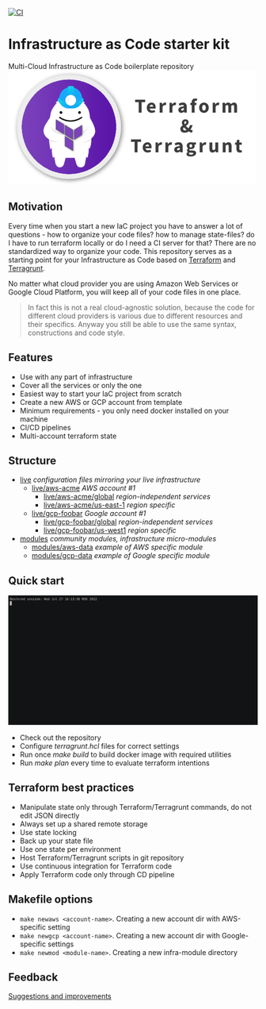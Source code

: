[![CI](https://github.com/exdial/iac-starter-kit/actions/workflows/CI.yml/badge.svg?branch=master)](https://github.com/exdial/iac-starter-kit/actions/workflows/CI.yml)

# Infrastructure as Code starter kit
Multi-Cloud Infrastructure as Code boilerplate repository
![](_assets/logo.png)

## Motivation
Every time when you start a new IaC project you have to answer a lot of
questions - how to organize your code files? how to manage state-files?
do I have to run terraform locally or do I need a CI server for that?
There are no standardized way to organize your code.
This repository serves as a starting point for your Infrastructure as Code
based on [Terraform](https://terraform.io) and [Terragrunt](https://terragrunt.gruntwork.io/).

No matter what cloud provider you are using Amazon Web Services or Google Cloud Platform,
you will keep all of your code files in one place.

> In fact this is not a real cloud-agnostic solution,
because the code for different cloud providers is various due to different
resources and their specifics. Anyway you still be able to use the same syntax,
constructions and code style.

## Features
* Use with any part of infrastructure
* Cover all the services or only the one
* Easiest way to start your IaC project from scratch
* Create a new AWS or GCP account from template
* Minimum requirements - you only need docker installed on your machine
* CI/CD pipelines
* Multi-account terraform state

## Structure
* [live](live/README.md) *configuration files mirroring your live infrastructure*
    * [live/aws-acme](live/aws-acme/README.md) *AWS account #1*
        * [live/aws-acme/global](live/aws-acme/global/README.md) *region-independent services*
        * [live/aws-acme/us-east-1](live/aws-acme/us-east-1/README.md) *region specific*
    * [live/gcp-foobar](#nonexistent) *Google account #1*
        * [live/gcp-foobar/global](#nonexistent) *region-independent services*
        * [live/gcp-foobar/us-west1](#nonexistent) *region specific*
* [modules](modules/README.md) *community modules, infrastructure micro-modules*
    * [modules/aws-data](modules/aws-data/README.md) *example of AWS specific module*
    * [modules/gcp-data](#nonexistent) *example of Google specific module*

## Quick start
![](_assets/demo.gif)

* Check out the repository
* Configure *terragrunt.hcl* files for correct settings
* Run once *make build* to build docker image with required utilities
* Run *make plan* every time to evaluate terraform intentions

## Terraform best practices
* Manipulate state only through Terraform/Terragrunt commands, do not edit JSON directly
* Always set up a shared remote storage
* Use state locking
* Back up your state file
* Use one state per environment
* Host Terraform/Terragrunt scripts in git repository
* Use continuous integration for Terraform code
* Apply Terraform code only through CD pipeline

## Makefile options
* `make newaws <account-name>`. Creating a new account dir with AWS-specific setting
* `make newgcp <account-name>`. Creating a new account dir with Google-specific settings
* `make newmod <module-name>`. Creating a new infra-module directory

## Feedback
[Suggestions and improvements](https://github.com/exdial/iac-starter-kit/issues)
